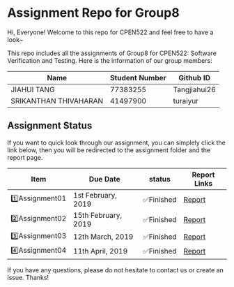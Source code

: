 # Assignment Repo for Group8

Hi, Everyone! Welcome to this repo for CPEN522 and feel free to have a look~

This repo includes all the assignments of Group8 for CPEN522: Software Verification and Testing. Here is the information of our group members:

|    **Name**     | **Student Number**    | **Github ID** |
|-----------------|-----------------------|---------------|
| JIAHUI TANG     |   77383255            | Tangjiahui26  |
| SRIKANTHAN THIVAHARAN |   41497900            | turaiyur      |

## Assignment Status

If you want to quick look through our assignment, you can simplely click the link below, then you will be redirected to the assignment folder and the report page. 

|    **Item**     | **Due Date**          | **status** | **Report Links** |
|-----------------|-----------------------|------------|------------------|
| :one:Assignment01| 1st February, 2019 |:white_check_mark:Finished|[Report](https://github.com/UBC-TestingCourse/group8/blob/master/Reports/CPEN522-Assignment1.pdf)|
| :two:Assignment02| 15th February, 2019|:white_check_mark:Finished|[Report](https://github.com/UBC-TestingCourse/group8/blob/master/Reports/group8_assignment2.pdf)|
| :three:Assignment03| 12th March, 2019|:white_check_mark:Finished|[Report](https://github.com/UBC-TestingCourse/group8/blob/master/Reports/group8_assignment3.pdf)|
| :four:Assignment04| 11th April, 2019|:white_check_mark:Finished|[Report](https://github.com/UBC-TestingCourse/group8/blob/master/Reports/group8_assignment4.pdf)|


If you have any questions, please do not hesitate to contact us or create an issue. Thanks!

